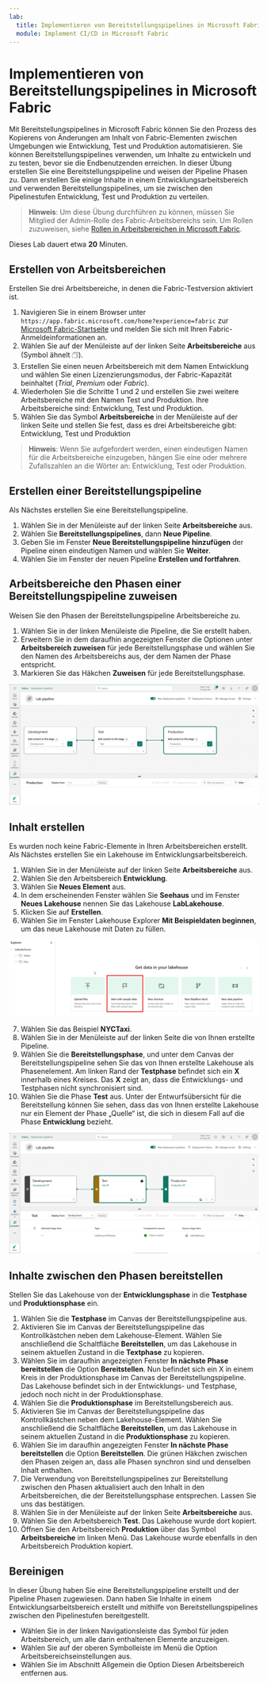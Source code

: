 ```yaml
---
lab:
  title: Implementieren von Bereitstellungspipelines in Microsoft Fabric
  module: Implement CI/CD in Microsoft Fabric
---
```


# Implementieren von Bereitstellungspipelines in Microsoft Fabric

Mit Bereitstellungspipelines in Microsoft Fabric können Sie den Prozess des Kopierens von Änderungen am Inhalt von Fabric-Elementen zwischen Umgebungen wie Entwicklung, Test und Produktion automatisieren. Sie können Bereitstellungspipelines verwenden, um Inhalte zu entwickeln und zu testen, bevor sie die Endbenutzenden erreichen. In dieser Übung erstellen Sie eine Bereitstellungspipeline und weisen der Pipeline Phasen zu. Dann erstellen Sie einige Inhalte in einem Entwicklungsarbeitsbereich und verwenden Bereitstellungspipelines, um sie zwischen den Pipelinestufen Entwicklung, Test und Produktion zu verteilen.

> **Hinweis**: Um diese Übung durchführen zu können, müssen Sie Mitglied der Admin-Rolle des Fabric-Arbeitsbereichs sein. Um Rollen zuzuweisen, siehe [Rollen in Arbeitsbereichen in Microsoft Fabric](https://learn.microsoft.com/en-us/fabric/get-started/roles-workspaces).

Dieses Lab dauert etwa **20** Minuten.

## Erstellen von Arbeitsbereichen

Erstellen Sie drei Arbeitsbereiche, in denen die Fabric-Testversion aktiviert ist.

1. Navigieren Sie in einem Browser unter `https://app.fabric.microsoft.com/home?experience=fabric` zur [Microsoft Fabric-Startseite](https://app.fabric.microsoft.com/home?experience=fabric) und melden Sie sich mit Ihren Fabric-Anmeldeinformationen an.
2. Wählen Sie auf der Menüleiste auf der linken Seite **Arbeitsbereiche** aus (Symbol ähnelt &#128455;).
3. Erstellen Sie einen neuen Arbeitsbereich mit dem Namen Entwicklung und wählen Sie einen Lizenzierungsmodus, der Fabric-Kapazität beinhaltet (*Trial*, *Premium* oder *Fabric*).
4. Wiederholen Sie die Schritte 1 und 2 und erstellen Sie zwei weitere Arbeitsbereiche mit den Namen Test und Produktion. Ihre Arbeitsbereiche sind: Entwicklung, Test und Produktion.
5. Wählen Sie das Symbol **Arbeitsbereiche** in der Menüleiste auf der linken Seite und stellen Sie fest, dass es drei Arbeitsbereiche gibt: Entwicklung, Test und Produktion

> **Hinweis**: Wenn Sie aufgefordert werden, einen eindeutigen Namen für die Arbeitsbereiche einzugeben, hängen Sie eine oder mehrere Zufallszahlen an die Wörter an: Entwicklung, Test oder Produktion.

## Erstellen einer Bereitstellungspipeline

Als Nächstes erstellen Sie eine Bereitstellungspipeline.

1. Wählen Sie in der Menüleiste auf der linken Seite **Arbeitsbereiche** aus.
2. Wählen Sie **Bereitstellungspipelines**, dann **Neue Pipeline**.
3. Geben Sie im Fenster **Neue Bereitstellungspipeline hinzufügen** der Pipeline einen eindeutigen Namen und wählen Sie **Weiter**.
4. Wählen Sie im Fenster der neuen Pipeline **Erstellen und fortfahren**.

## Arbeitsbereiche den Phasen einer Bereitstellungspipeline zuweisen

Weisen Sie den Phasen der Bereitstellungspipeline Arbeitsbereiche zu.

1. Wählen Sie in der linken Menüleiste die Pipeline, die Sie erstellt haben. 
2. Erweitern Sie in dem daraufhin angezeigten Fenster die Optionen unter **Arbeitsbereich zuweisen** für jede Bereitstellungsphase und wählen Sie den Namen des Arbeitsbereichs aus, der dem Namen der Phase entspricht.
3. Markieren Sie das Häkchen **Zuweisen** für jede Bereitstellungsphase.

  ![Screenshot der Bereitstellungspipeline.](./Images/deployment-pipeline.png)

## Inhalt erstellen

Es wurden noch keine Fabric-Elemente in Ihren Arbeitsbereichen erstellt. Als Nächstes erstellen Sie ein Lakehouse im Entwicklungsarbeitsbereich.

1. Wählen Sie in der Menüleiste auf der linken Seite **Arbeitsbereiche** aus.
2. Wählen Sie den Arbeitsbereich **Entwicklung**.
3. Wählen Sie **Neues Element** aus.
4. In dem erscheinenden Fenster wählen Sie **Seehaus** und im Fenster **Neues Lakehouse** nennen Sie das Lakehouse **LabLakehouse**.
5. Klicken Sie auf **Erstellen**.
6. Wählen Sie im Fenster Lakehouse Explorer **Mit Beispieldaten beginnen**, um das neue Lakehouse mit Daten zu füllen.

  ![Screenshot von Lakehouse Explorer.](./Images/lakehouse-explorer.png)

7. Wählen Sie das Beispiel **NYCTaxi**.
8. Wählen Sie in der Menüleiste auf der linken Seite die von Ihnen erstellte Pipeline.
9. Wählen Sie die **Bereitstellungsphase**, und unter dem Canvas der Bereitstellungspipeline sehen Sie das von Ihnen erstellte Lakehouse als Phasenelement. Am linken Rand der **Testphase** befindet sich ein **X** innerhalb eines Kreises. Das **X** zeigt an, dass die Entwicklungs- und Testphasen nicht synchronisiert sind.
10. Wählen Sie die Phase **Test** aus. Unter der Entwurfsübersicht für die Bereitstellung können Sie sehen, dass das von Ihnen erstellte Lakehouse nur ein Element der Phase „Quelle“ ist, die sich in diesem Fall auf die Phase **Entwicklung** bezieht.  

  ![Screenshot der Bereitstellungspipeline, der zeigt, dass die Inhalte der einzelnen Phasen nicht übereinstimmen.](./Images/lab-pipeline-compare.png)

## Inhalte zwischen den Phasen bereitstellen

Stellen Sie das Lakehouse von der **Entwicklungsphase** in die **Testphase** und **Produktionsphase** ein.
1. Wählen Sie die **Testphase** im Canvas der Bereitstellungspipeline aus.
1. Aktivieren Sie im Canvas der Bereitstellungspipeline das Kontrollkästchen neben dem Lakehouse-Element. Wählen Sie anschließend die Schaltfläche **Bereitstellen**, um das Lakehouse in seinem aktuellen Zustand in die **Textphase** zu kopieren.
1. Wählen Sie im daraufhin angezeigten Fenster **In nächste Phase bereitstellen** die Option **Bereitstellen**.
 Nun befindet sich ein X in einem Kreis in der Produktionsphase im Canvas der Bereitstellungspipeline. Das Lakehouse befindet sich in der Entwicklungs- und Testphase, jedoch noch nicht in der Produktionsphase.
1. Wählen Sie die **Produktionsphase** im Bereitstellungsbereich aus.
1. Aktivieren Sie im Canvas der Bereitstellungspipeline das Kontrollkästchen neben dem Lakehouse-Element. Wählen Sie anschließend die Schaltfläche **Bereitstellen**, um das Lakehouse in seinem aktuellen Zustand in die **Produktionsphase** zu kopieren.
1. Wählen Sie im daraufhin angezeigten Fenster **In nächste Phase bereitstellen** die Option **Bereitstellen**. Die grünen Häkchen zwischen den Phasen zeigen an, dass alle Phasen synchron sind und denselben Inhalt enthalten.
1. Die Verwendung von Bereitstellungspipelines zur Bereitstellung zwischen den Phasen aktualisiert auch den Inhalt in den Arbeitsbereichen, die der Bereitstellungsphase entsprechen. Lassen Sie uns das bestätigen.
1. Wählen Sie in der Menüleiste auf der linken Seite **Arbeitsbereiche** aus.
1. Wählen Sie den Arbeitsbereich **Test**. Das Lakehouse wurde dort kopiert.
1. Öffnen Sie den Arbeitsbereich **Produktion** über das Symbol **Arbeitsbereiche** im linken Menü. Das Lakehouse wurde ebenfalls in den Arbeitsbereich Produktion kopiert.

## Bereinigen

In dieser Übung haben Sie eine Bereitstellungspipeline erstellt und der Pipeline Phasen zugewiesen. Dann haben Sie Inhalte in einem Entwicklungsarbeitsbereich erstellt und mithilfe von Bereitstellungspipelines zwischen den Pipelinestufen bereitgestellt.

- Wählen Sie in der linken Navigationsleiste das Symbol für jeden Arbeitsbereich, um alle darin enthaltenen Elemente anzuzeigen.
- Wählen Sie auf der oberen Symbolleiste im Menü die Option Arbeitsbereichseinstellungen aus.
- Wählen Sie im Abschnitt Allgemein die Option Diesen Arbeitsbereich entfernen aus.
